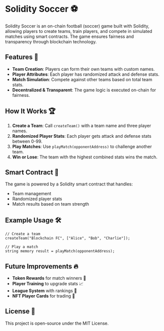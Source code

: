 # Solidity Soccer ⚽

Solidity Soccer is an on-chain football (soccer) game built with Solidity, allowing players to create teams, train players, and compete in simulated matches using smart contracts. The game ensures fairness and transparency through blockchain technology.

## Features 🚀
- **Team Creation**: Players can form their own teams with custom names.
- **Player Attributes**: Each player has randomized attack and defense stats.
- **Match Simulation**: Compete against other teams based on total team stats.
- **Decentralized & Transparent**: The game logic is executed on-chain for fairness.  

## How It Works 🏆
1. **Create a Team**: Call `createTeam()` with a team name and three player names.
2. **Randomized Player Stats**: Each player gets attack and defense stats between 0-99.
3. **Play Matches**: Use `playMatch(opponentAddress)` to challenge another team.
4. **Win or Lose**: The team with the highest combined stats wins the match.  

## Smart Contract 📜 
The game is powered by a Solidity smart contract that handles:
- Team management
- Randomized player stats 
- Match results based on team strength

## Example Usage 🛠️
```solidity
// Create a team
createTeam("Blockchain FC", ["Alice", "Bob", "Charlie"]);

// Play a match
string memory result = playMatch(opponentAddress);
```

## Future Improvements 🔥
- **Token Rewards** for match winners 🎁
- **Player Training** to upgrade stats 📈
- **League System** with rankings 🏅
- **NFT Player Cards** for trading 🔄

## License 📝
This project is open-source under the MIT License.

